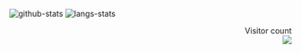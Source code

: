 ![github-stats](https://github-readme-stats.vercel.app/api?username=pecopeco&show_icons=true&line_height=25&hide_title=true)
![langs-stats](https://github-readme-stats.vercel.app/api/top-langs/?username=pecopeco&layout=compact)

<p align="right"> 
  Visitor count<br>
  <img src="https://profile-counter.glitch.me/pecopeco/count.svg" />
</p>
